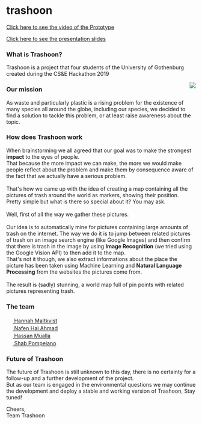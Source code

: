 # trashoon

[Click here to see the video of the Prototype](https://drive.google.com/file/d/1qaXKAESqjJMv9Q4s-LRaUjF4SXY0guSA/view?usp=sharing)

[Click here to see the presentation slides](https://drive.google.com/file/d/1GeB-cGdQXNFeYrBEBISB_FoKUsuFa566/view?usp=sharing)

### What is Trashoon?

Trashoon is a project that four students of the University of Gothenburg created during the CS&E Hackathon 2019

<img align="right" src="https://media2.giphy.com/media/kAbWiuvtzoG3e/giphy.gif">

### Our mission
As waste and particularly plastic is a rising problem for the existence of many species all around the globe, including our species, we decided to find a solution to tackle this problem, or at least raise awareness about the topic.

### How does Trashoon work
When brainstorming we all agreed that our goal was to make the strongest <b>impact</b> to the eyes of people.  
That because the more impact we can make, the more we would make people reflect about the problem and make them by consequence aware of the fact that we actually have a serious problem.
<br/><br/>
That's how we came up with the idea of creating a map containing all the pictures of trash around the world as markers, showing their position.  
Pretty simple but what is there so special about it? You may ask.  <br/><br/>
Well, first of all the way we gather these pictures.  <br/><br>
Our idea is to automatically mine for pictures containing large amounts of trash on the internet. The way we do it is to jump between related pictures of trash on an image search engine (like Google Images) and then confirm that there is trash in the image by using <b>Image Recognition</b> (we tried using the Google Vision API) to then add it to the map.  <br/>That's not it though, we also extract informations about the place the picture has been taken using Machine Learning and <b>Natural Language Processing</b> from the websites the pictures come from.
<br><br>
The result is (sadly) stunning, a world map full of pin points with related pictures representing trash. 



### The team
<a href="https://github.com/malties"> <img src="https://avatars1.githubusercontent.com/u/43722564?s=460&v=4" width="17" height="17"> Hannah Maltkvist</a> <br/>
<a href="https://github.com/nafenk"> <img src="https://avatars0.githubusercontent.com/u/44115545?s=460&v=4" width="17" height="17"> Nafen Haj Ahmad</a> <br/>
<a href="https://github.com/Gusmuaha"> <img src="https://avatars2.githubusercontent.com/u/43820542?s=460&v=4" width="17" height="17"> Hassan Mualla</a> <br/>
<a href="https://github.com/Shab98"> <img src="https://avatars2.githubusercontent.com/u/45070337?s=460&v=4" width="17" height="17"> Shab Pompeiano</a>

### Future of Trashoon
The future of Trashoon is still unknown to this day, there is no certainty for a follow-up and a further development of the project.  
But as our team is engaged in the environmental questions we may continue the development and deploy a stable and working version of Trashoon,
Stay tuned!

Cheers,  
Team Trashoon




